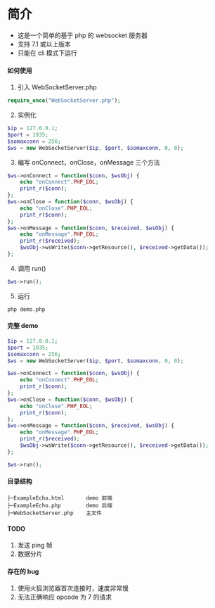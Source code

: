 # 简介
- 这是一个简单的基于 php 的 websocket 服务器
- 支持 7.1 或以上版本
- 只能在 cli 模式下运行

#### 如何使用
1. 引入 WebSocketServer.php
```php
require_once("WebSocketServer.php");
```
2. 实例化
```php
$ip = 127.0.0.1;
$port = 1935;
$somaxconn = 256;
$ws = new WebSocketServer($ip, $port, $somaxconn, 0, 0);
```
3. 编写 onConnect，onClose，onMessage 三个方法
```php
$ws->onConnect = function($conn, $wsObj) {
    echo "onConnect".PHP_EOL;
    print_r($conn);
};
$ws->onClose = function($conn, $wsObj) {
    echo "onClose".PHP_EOL;
    print_r($conn);
};
$ws->onMessage = function($conn, $received, $wsObj) {
    echo "onMessage".PHP_EOL;
    print_r($received);
    $wsObj->wsWrite($conn->getResource(), $received->getData());
};
```
4. 调用 run()
```php
$ws->run();
```
5. 运行
```
php demo.php
```

#### 完整 demo
```php
$ip = 127.0.0.1;
$port = 1935;
$somaxconn = 256;
$ws = new WebSocketServer($ip, $port, $somaxconn, 0, 0);

$ws->onConnect = function($conn, $wsObj) {
    echo "onConnect".PHP_EOL;
    print_r($conn);
};
$ws->onClose = function($conn, $wsObj) {
    echo "onClose".PHP_EOL;
    print_r($conn);
};
$ws->onMessage = function($conn, $received, $wsObj) {
    echo "onMessage".PHP_EOL;
    print_r($received);
    $wsObj->wsWrite($conn->getResource(), $received->getData());
};

$ws->run();
```

#### 目录结构
~~~
├─ExampleEcho.html       demo 前端
├─ExampleEcho.php        demo 后端
├─WebSocketServer.php    主文件
~~~
#### TODO
1. 发送 ping 帧
2. 数据分片

#### 存在的 bug
1. 使用火狐浏览器首次连接时，速度非常慢
2. 无法正确响应 opcode 为 7 的请求
